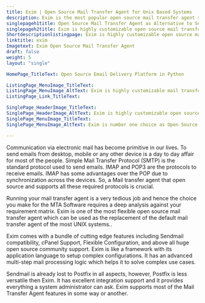```yaml
---
title: Exim | Open Source Mail Transfer Agent for Unix Based Systems
description: Exim is the most popular open source mail transfer agent software for email routing, which focuses on customization and security.
singlepageh1title: Open Source Mail Transfer Agent as Alternative to Sendmail
singlepageh2title: Exim is highly customizable open source mail transfer agent for email routing and delivery. It’s the number one choice for enterprise level organizations for its flexibility.
Shortdescriptionlistingpage: Exim is highly customizable open source mail transfer agent for email routing and delivery. It’s the number one choice for enterprise level organizations for its flexibility.
linktitle: exim
Imagetext: Exim Open Source Mail Transfer Agent
draft: false
weight: 5
layout: "single"

HomePage_TitleText: Open Source Email Delivery Platform in Python

ListingPage_MenuImage_TitleText: 
ListingPage_MenuImage_AltText: Exim is highly customizable mail transfer agent
ListingPage_Link_TitleText: 

SinglePage_HeaderImage_TitleText: 
SinglePage_HeaderImage_AltText: Exim is highly customizable open source mail transfer agent software
SinglePage_MenuImage_TitleText: 
SinglePage_MenuImage_AltText: Exim is number one choice as Open Source Mail Transfer Agent

---
```


Communication via electronic mail has become primitive in our lives. To send emails from desktop, mobile or any other device is a day to day affair for most of the people. Simple Mail Transfer Protocol (SMTP) is the standard protocol used to send emails. IMAP and POP3 are the protocols to receive emails. IMAP has some advantages over the POP due to synchronization across the devices. So, a Mail transfer agent that open source and supports all these required protocols is crucial.

Running your mail transfer agent is a very tedious job and hence the choice you make for the MTA Software requires a deep analysis against your requirement matrix. Exim is one of the most flexible open source mail transfer agent which can be used as the replacement of the default mail transfer agent of the most UNIX systems..

Exim comes with a bundle of cutting edge features including Sendmail compatibility, cPanel Support, Flexible Configuration, and above all huge open source community support. Exim is like a framework with its application language to setup complex configurations. It has an advanced multi-step mail processing logic which helps it to solve complex use cases.

Sendmail is already lost to Postfix in all aspects, however, Postfix is less versatile then Exim. It has excellent integration support and it provides everything a system administrator can ask. Exim supports most of the Mail Transfer Agent features in some way or another.